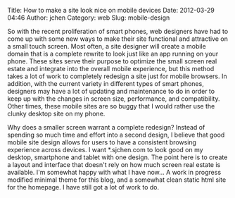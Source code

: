 Title: How to make a site look nice on mobile devices
Date: 2012-03-29 04:46
Author: jchen
Category: web
Slug: mobile-design

So with the recent proliferation of smart phones, web designers have had
to come up with some new ways to make their site functional and
attractive on a small touch screen. Most often, a site designer will
create a mobile domain that is a complete rewrite to look just like an
app running on your phone. These sites serve their purpose to optimize
the small screen real estate and integrate into the overall mobile
experience, but this method takes a lot of work to completely redesign a
site just for mobile browsers. In addition, with the current variety in
different types of smart phones, designers may have a lot of updating
and maintenance to do in order to keep up with the changes in screen
size, performance, and compatibility. Other times, these mobile sites
are so buggy that I would rather use the clunky desktop site on my
phone.

Why does a smaller screen warrant a complete redesign? Instead of
spending so much time and effort into a second design, I believe that
good mobile site design allows for users to have a consistent browsing
experience across devices. I want \*.sjchen.com to look good on my
desktop, smartphone and tablet with one design. The point here is to
create a layout and interface that doesn't rely on how much screen real
estate is available. I'm somewhat happy with what I have now... A work
in progress modified minimal theme for this blog, and a somewhat clean
static html site for the homepage. I have still got a lot of work to do.
